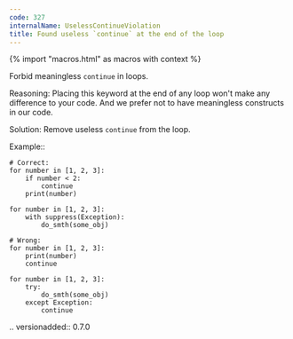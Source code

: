 ```yaml
---
code: 327
internalName: UselessContinueViolation
title: Found useless `continue` at the end of the loop
---
```


{% import "macros.html" as macros with context %}


Forbid meaningless ``continue`` in loops.

Reasoning:
    Placing this keyword at the end of any loop won't make any difference
    to your code. And we prefer not to have meaningless
    constructs in our code.

Solution:
    Remove useless ``continue`` from the loop.

Example::

    # Correct:
    for number in [1, 2, 3]:
        if number < 2:
            continue
        print(number)

    for number in [1, 2, 3]:
        with suppress(Exception):
            do_smth(some_obj)

    # Wrong:
    for number in [1, 2, 3]:
        print(number)
        continue

    for number in [1, 2, 3]:
        try:
            do_smth(some_obj)
        except Exception:
            continue

.. versionadded:: 0.7.0
